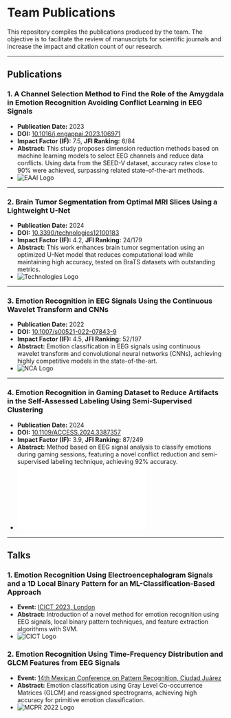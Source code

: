 # Team Publications

This repository compiles the publications produced by the team. The objective is to facilitate the review of manuscripts for scientific journals and increase the impact and citation count of our research.

---

## Publications

### 1. A Channel Selection Method to Find the Role of the Amygdala in Emotion Recognition Avoiding Conflict Learning in EEG Signals
- **Publication Date:** 2023
- **DOI:** [10.1016/j.engappai.2023.106971](https://doi.org/10.1016/j.engappai.2023.106971)
- **Impact Factor (IF):** 7.5, **JFI Ranking:** 6/84
- **Abstract:** This study proposes dimension reduction methods based on machine learning models to select EEG channels and reduce data conflicts. Using data from the SEED-V dataset, accuracy rates close to 90% were achieved, surpassing related state-of-the-art methods.
- ![EAAI Logo](EAAIlogo.jpg)

---

### 2. Brain Tumor Segmentation from Optimal MRI Slices Using a Lightweight U-Net
- **Publication Date:** 2024
- **DOI:** [10.3390/technologies12100183](https://doi.org/10.3390/technologies12100183)
- **Impact Factor (IF):** 4.2, **JFI Ranking:** 24/179
- **Abstract:** This work enhances brain tumor segmentation using an optimized U-Net model that reduces computational load while maintaining high accuracy, tested on BraTS datasets with outstanding metrics.
- ![Technologies Logo](tecnologies.png)

---

### 3. Emotion Recognition in EEG Signals Using the Continuous Wavelet Transform and CNNs
- **Publication Date:** 2022
- **DOI:** [10.1007/s00521-022-07843-9](https://doi.org/10.1007/s00521-022-07843-9)
- **Impact Factor (IF):** 4.5, **JFI Ranking:** 52/197
- **Abstract:** Emotion classification in EEG signals using continuous wavelet transform and convolutional neural networks (CNNs), achieving highly competitive models in the state-of-the-art.
- ![NCA Logo](NCAlogo.jpg)

---

### 4. Emotion Recognition in Gaming Dataset to Reduce Artifacts in the Self-Assessed Labeling Using Semi-Supervised Clustering
- **Publication Date:** 2024
- **DOI:** [10.1109/ACCESS.2024.3387357](https://doi.org/10.1109/ACCESS.2024.3387357)
- **Impact Factor (IF):** 3.9, **JFI Ranking:** 87/249
- **Abstract:** Method based on EEG signal analysis to classify emotions during gaming sessions, featuring a novel conflict reduction and semi-supervised labeling technique, achieving 92% accuracy.
- ![Access Full Logo](Access_FullLogo.pdf)

---

## Talks

### 1. Emotion Recognition Using Electroencephalogram Signals and a 1D Local Binary Pattern for an ML-Classification-Based Approach
- **Event:** [ICICT 2023, London](https://doi.org/10.1007/978-981-99-3043-2_2)
- **Abstract:** Introduction of a novel method for emotion recognition using EEG signals, local binary pattern techniques, and feature extraction algorithms with SVM.
- ![ICICT Logo](ICICT.png)

### 2. Emotion Recognition Using Time-Frequency Distribution and GLCM Features from EEG Signals
- **Event:** [14th Mexican Conference on Pattern Recognition, Ciudad Juárez](https://doi.org/10.1007/978-3-031-07750-0_19)
- **Abstract:** Emotion classification using Gray Level Co-occurrence Matrices (GLCM) and reassigned spectrograms, achieving high accuracy for primitive emotion classification.
- ![MCPR 2022 Logo](MCPR2022.png)
